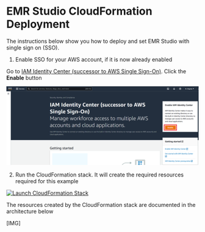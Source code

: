 # EMR Studio CloudFormation Deployment

The instructions below show you how to deploy and set EMR Studio with single sign on (SSO).

1. Enable SSO for your AWS account, if it is now already enabled

Go to [IAM Identity Center (successor to AWS Single Sign-On)](https://us-east-1.console.aws.amazon.com/singlesignon/identity/home). Click the **Enable** button

<img width="700" alt="Fluentd_cloud9_Architecture" src="https://github.com/ev2900/EMR_Studio_CloudFormation_Deployment/blob/main/Architecture/SSO.png">

2. Run the CloudFormation stack. It will create the required resources required for this example

[![Launch CloudFormation Stack](https://sharkech-public.s3.amazonaws.com/misc-public/cloudformation-launch-stack.png)](https://console.aws.amazon.com/cloudformation/home#/stacks/new?stackName=dynamo-lambda-opensearch&templateURL=https://sharkech-public.s3.amazonaws.com/misc-public/emr_studio_demo.yaml)

The resources created by the CloudFormation stack are documented in the architecture below

[IMG]
